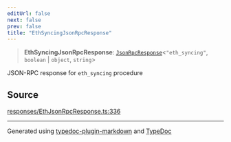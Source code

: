 ```yaml
---
editUrl: false
next: false
prev: false
title: "EthSyncingJsonRpcResponse"
---
```


> **EthSyncingJsonRpcResponse**: [`JsonRpcResponse`](/generated/tevm/jsonrpc/type-aliases/jsonrpcresponse/)\<`"eth_syncing"`, `boolean` \| `object`, `string`\>

JSON-RPC response for `eth_syncing` procedure

## Source

[responses/EthJsonRpcResponse.ts:336](https://github.com/evmts/tevm-monorepo/blob/main/packages/procedures-spec/src/responses/EthJsonRpcResponse.ts#L336)

***
Generated using [typedoc-plugin-markdown](https://www.npmjs.com/package/typedoc-plugin-markdown) and [TypeDoc](https://typedoc.org/)
